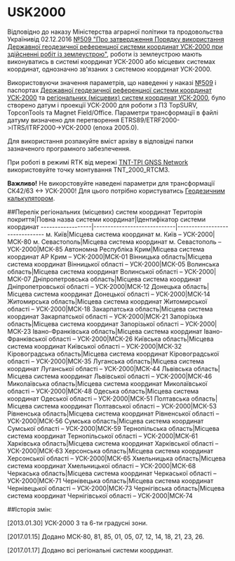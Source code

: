 # USK2000

Відповідно до наказу Міністерства аграрної політики та продовольства Українивід 02.12.2016 [№509 "Про затвердження Порядку використання Державної геодезичної референцної системи координат УСК-2000 при здійсненні робіт із землеустрою"](http://zakon3.rada.gov.ua/laws/show/z1646-16), роботи із землеустрою мають виконуватись в системі координат УСК-2000 або місцевих системах координат, однозначно зв'язаних з системою координат УСК-2000.

Використовуючи значення параметрів, що наведенні у наказі [№509](http://zakon3.rada.gov.ua/laws/show/z1646-16) і паспортах [Державної геодезичної референцної системи координат УСК-2000](http://dgm.gki.com.ua/pasporti-derjavnoii-geodezichnoii-referencnoii-sistemi-coordinates-usk-2000) та [регіональних (місцевих) систем координат УСК-2000](http://dgm.gki.com.ua/pasporti-regionalnih-systems-coordinates-usk-2000), було створено датум і проекції УСК-2000 для роботи з ПЗ TopSURV, TopconTools та Magnet Field/Office. Параметри трансформації в файлі датуму визначено для перетворення ETRS89/ETRF2000->ITRS/ITRF2000->УСК-2000 (епоха 2005.0).

Для використання розпакуйте вміст архіву в відповідні папки зазначеного програмного забезпечення. 

При роботі в режимі RTK від мережі [TNT-TPI GNSS Network](https://net.tnt-tpi.com) використовуйте точку монтування TNT_2000_RTCM3.

**Важливо!** Не викорстовуйте наведені параметри для трансформації СК42/63 <-> УСК-2000! Для цього потрібно користуватись [Геодезичним калькулятором](http://dgm.gki.com.ua/ua/transkord).

##Перелік регіональних (місцевих) систем координат
Територія покриття|Повна назва системи координат|Ідентифікатор системи координат
------------------|-----------------------------|-------------------------------
м. Київ|Місцева система координат м. Київ – УСК-2000|МСК-80
м. Севастополь|Місцева система координат м. Севастополь – УСК-2000|МСК-85
Автономна Республіка Крим|Місцева система координат АР Крим – УСК-2000|МСК-01
Вінницька область|Місцева система координат Вінницької області – УСК-2000|МСК-05
Волинська область|Місцева система координат Волинської області – УСК-2000|МСК-07
Дніпропетровська область|Місцева система координат Дніпропетровської області – УСК-2000|МСК-12
Донецька область|Місцева система координат Донецької області – УСК-2000|МСК-14
Житомирська область|Місцева система координат Житомирської області – УСК-2000|МСК-18
Закарпатська область|Місцева система координат Закарпатської області – УСК-2000|МСК-21
Запорізька область|Місцева система координат Запорізької області – УСК-2000|МСК-23
Івано-Франківська область|Місцева система координат Івано-Франківської області – УСК-2000|МСК-26
Київська область|Місцева система координат Київської області – УСК-2000|МСК-32
Кіровоградська область|Місцева система координат Кіровоградської області – УСК-2000|МСК-35
Луганська область|Місцева система координат Луганської області – УСК-2000|МСК-44
Львівська область|Місцева система координат Львівської області – УСК-2000|МСК-46
Миколаївська область|Місцева система координат Миколаївської області – УСК-2000|МСК-48
Одеська область|Місцева система координат Одеської області – УСК-2000|МСК-51
Полтавська область|Місцева система координат Полтавської області – УСК-2000|МСК-53
Рівненська область|Місцева система координат Рівненської області – УСК-2000|МСК-56
Сумська область|Місцева система координат Сумської області – УСК-2000|МСК-59
Тернопільська область|Місцева система координат Тернопільської області – УСК-2000|МСК-61
Харківська область|Місцева система координат Харківської області – УСК-2000|МСК-63
Херсонська область|Місцева система координат Херсонської області – УСК-2000|МСК-65
Хмельницька область|Місцева система координат Хмельницької області – УСК-2000|МСК-68
Черкаська область|Місцева система координат Черкаської області – УСК-2000|МСК-71
Чернівецька область|Місцева система координат Чернівецької області – УСК-2000|МСК-73
Чернігівська область|Місцева система координат Чернігівської області – УСК-2000|МСК-74

##Історія змін:

[2013.01.30] УСК-2000 3 та 6-ти градусні зони.

[2017.01.15] Додано МСК-80, 81, 85, 01, 05, 07, 12, 14, 18, 21, 23, 26.

[2017.01.17] Додано всі регіональні системи координат.
